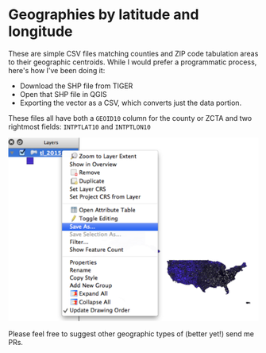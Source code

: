 # Geographies by latitude and longitude

These are simple CSV files matching counties and ZIP code tabulation areas to their geographic centroids. While I would prefer a programmatic process, here's how I've been doing it:

+ Download the SHP file from TIGER
+ Open that SHP file in QGIS
+ Exporting the vector as a CSV, which converts just the data portion.

These files all have both a `GEOID10` column for the county or ZCTA and two rightmost fields: `INTPTLAT10` and `INTPTLON10`

![demo](screenshot.png)

Please feel free to suggest other geographic types of (better yet!) send me PRs.